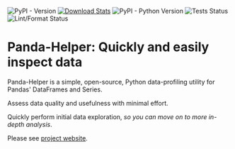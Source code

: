 ![PyPI - Version](https://img.shields.io/pypi/v/panda-helper)
[![Download Stats](https://img.shields.io/pypi/dm/panda-helper)](https://pypistats.org/packages/panda-helper)
![PyPI - Python Version](https://img.shields.io/pypi/pyversions/panda-helper)
![Tests Status](https://github.com/ray310/Panda-Helper/actions/workflows/pytest.yml/badge.svg)
![Lint/Format Status](https://github.com/ray310/Panda-Helper/actions/workflows/format_lint.yml/badge.svg)

# Panda-Helper: Quickly and easily inspect data
Panda-Helper is a simple, open-source, Python data-profiling utility for Pandas' DataFrames and Series.

Assess data quality and usefulness with minimal effort.

Quickly perform initial data exploration, _so you can move on to more in-depth analysis_.

Please see [project website](https://ray310.github.io/Panda-Helper/).
